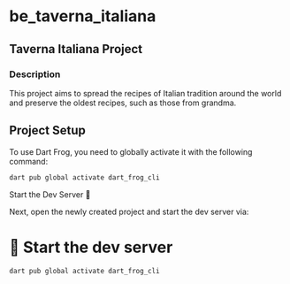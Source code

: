 # be_taverna_italiana

## Taverna Italiana Project

### Description

This project aims to spread the recipes of Italian tradition around the world and preserve the oldest recipes, such as those from grandma.

## Project Setup

To use Dart Frog, you need to globally activate it with the following command:

```bash
dart pub global activate dart_frog_cli
```


Start the Dev Server 🏁

Next, open the newly created project and start the dev server via:

# 🏁 Start the dev server
```bash
dart pub global activate dart_frog_cli
```
